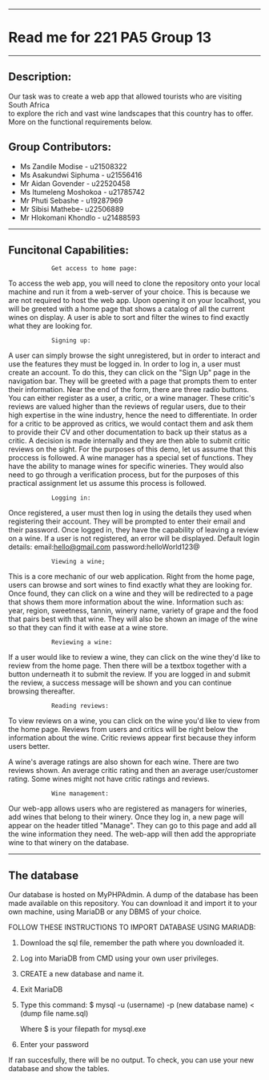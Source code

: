 ******************************************************************
# Read me for 221 PA5 Group 13
******************************************************************
## Description:
Our task was to create a web app that allowed tourists who are visiting South Africa\
to explore the rich and vast wine landscapes that this country has to offer.\
More on the functional requirements below.

## Group Contributors:
- Ms Zandile Modise - u21508322
- Ms Asakundwi Siphuma - u21556416
- Mr Aidan Govender - u22520458
- Ms Itumeleng Moshokoa - u21785742
- Mr Phuti Sebashe - u19287969
- Mr Sibisi Mathebe- u22506889
- Mr Hlokomani Khondlo - u21488593

*****************************************************************
## Funcitonal Capabilities:
                Get access to home page:
                
To access the web app, you will need to clone the repository onto your
local machine and run it from a web-server of your choice. This is because
we are not required to host the web app.
Upon opening it on your localhost, you will be greeted with a home page that
shows a catalog of all the current wines on display. A user is able to sort
and filter the wines to find exactly what they are looking for.

                Signing up:

A user can simply browse the sight unregistered, but in order to interact and
use the features they must be logged in. In order to log in, a user must create an
account. To do this, they can click on the "Sign Up" page in the navigation bar.
They will  be greeted with a page that prompts them to enter their information.
Near the end of the form, there are three radio buttons. You can either register as a user,
a critic, or a wine manager.
These critic's reviews are valued higher than the reviews of regular users, due to
their high expertise in the wine industry, hence the need to differentiate.
In order for a critic to be approved as critics, we would contact them and ask them to
provide their CV and other documentation to back up their status as a critic. A decision
is made internally and they are then able to submit critic reviews on the sight.
For the purposes of this demo, let us assume that this proccess is followed.
A wine manager has a special set of functions. They have the ability to manage wines
for specific wineries. They would also need to go through a verification process, but
for the purposes of this practical assignment let us assume this process is followed.

                Logging in:
                        
Once registered, a user must then log in using the details they used when registering their account.
They will be prompted to enter their email and their password. Once logged in, they have the
capability of leaving a review on a wine.
If a user is not registered, an error will be displayed.
Default login details: email:hello@gmail.com
                       password:helloWorld123@


                Viewing a wine;
                
This is a core mechanic of our web application. Right from the home page, users can browse and sort wines
to find exactly what they are looking for. Once found, they can click on a wine and they will be redirected to
a page that shows them more information about the wine. Information such as: year, region, sweetness, tannin,
winery name, variety of grape and the food that pairs best with that wine. They will also be shown an image
of the wine so that they can find it with ease at a wine store.


                Reviewing a wine:
                        
If a user would like to review a wine, they can click on the wine they'd like to review from the
home page. Then there will be a textbox together with a button underneath it to submit the review.
If you are logged in and submit the review, a success message will be shown and you can 
continue browsing thereafter.

                Reading reviews:
To view reviews on a wine, you can click on the wine you'd like to view from the home page. Reviews from users and critics
will be right below the information about the wine. Critic reviews appear first because they inform users
better. 

A wine's average ratings are also shown for each wine. There are two reviews shown. An average
critic rating and then an average user/customer rating. Some wines might not have critic ratings and reviews.

                Wine management:
Our web-app allows users who are registered as managers for wineries, add wines that belong to their
winery. Once they log in, a new page will appear on the header titled "Manage". They can go to this page
and add all the wine information they need. The web-app will then add the appropriate wine to that
winery on the database.
*****************************************************************
## The database

Our database is hosted on MyPHPAdmin. A dump of the database has been made available on this repository.
You can download it and import it to your own machine, using MariaDB or any DBMS of your choice.

FOLLOW THESE INSTRUCTIONS TO IMPORT DATABASE USING MARIADB:

1. Download the sql file, remember the path where you downloaded it.

2. Log into MariaDB from CMD using your own user privileges.

3. CREATE a new database and name it.

3. Exit MariaDB

4. Type this command: 
	$ mysql -u (username) -p (new database name) < (dump file name.sql)

	Where $ is your filepath for mysql.exe
5. Enter your password

If ran succesfully, there will be no output. To check, you can use your new database and show the tables.
